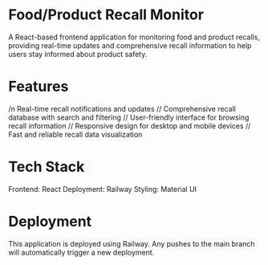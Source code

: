 # Food/Product Recall Monitor

A React-based frontend application for monitoring food and product recalls, providing real-time updates and comprehensive recall information to help users stay informed about product safety.

# Features

/n Real-time recall notifications and updates
// Comprehensive recall database with search and filtering
// User-friendly interface for browsing recall information
// Responsive design for desktop and mobile devices
// Fast and reliable recall data visualization

# Tech Stack

Frontend: React
Deployment: Railway
Styling: Material UI

# Deployment
This application is deployed using Railway. Any pushes to the main branch will automatically trigger a new deployment.
